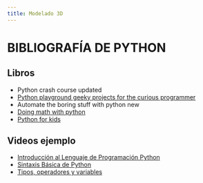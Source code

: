 ```yaml
---
title: Modelado 3D
---
```

# BIBLIOGRAFÍA DE PYTHON

## Libros      
* Python crash course updated
* [Python playground geeky projects for the curious programmer](https://the-eye.eu/public/Books/qt.vidyagam.es/library/Programming/Python/Python%20Playground_%20Geeky%20Projects%20for%20the%20Curious%20Programmer/Python%20Playground_%20Geeky%20Projects%20for%20the%20Curious%20Programmer%20-%20Mahesh%20Venkitachalam.pdf)
* Automate the boring stuff with python new
* [Doing math with python](https://the-eye.eu/public/Books/HumbleBundle/doingmathwithpython.pdf)
* [Python for kids](https://doc.lagout.org/programmation/python/Python%20for%20Kids_%20A%20Playful%20Introduction%20to%20Programming%20[Briggs%202012-12-22].pdf)

## Videos ejemplo
* [Introducción al Lenguaje de Programación Python](https://www.youtube.com/watch?v=CjmzDHMHxwU)
* [Sintaxis Básica de Python](https://www.youtube.com/watch?v=yppT6GPZMyo)
* [Tipos, operadores y variables](https://www.youtube.com/watch?v=u4I9PqhqCo8&list=PLU8oAlHdN5BlvPxziopYZRd55pdqFwkeS&index=4)
